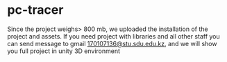 # pc-tracer
Since the project weighs> 800 mb, we uploaded the installation of the project and assets.
If you need project with libraries and all other staff you can send message to gmail 170107136@stu.sdu.edu.kz, and we will show you full project in unity 3D environment
